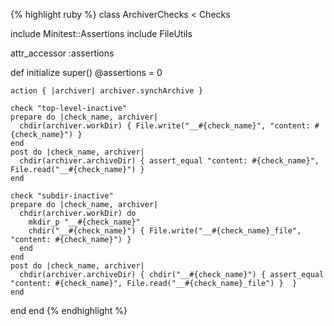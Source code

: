 {% highlight ruby %}
class ArchiverChecks < Checks

  include Minitest::Assertions
  include FileUtils

  attr_accessor :assertions

  def initialize
    super()
    @assertions = 0

    action { |archiver| archiver.synchArchive }

    check "top-level-inactive"
    prepare do |check_name, archiver|
      chdir(archiver.workDir) { File.write("__#{check_name}", "content: #{check_name}") }
    end
    post do |check_name, archiver|
      chdir(archiver.archiveDir) { assert_equal "content: #{check_name}", File.read("__#{check_name}") }
    end

    check "subdir-inactive"
    prepare do |check_name, archiver|
      chdir(archiver.workDir) do
        mkdir_p "__#{check_name}"
        chdir("__#{check_name}") { File.write("__#{check_name}_file", "content: #{check_name}") }
      end
    end
    post do |check_name, archiver|
      chdir(archiver.archiveDir) { chdir("__#{check_name}") { assert_equal "content: #{check_name}", File.read("__#{check_name}_file") }  }
    end
  end
end
{% endhighlight %}
